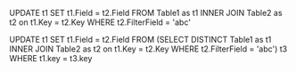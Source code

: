 UPDATE t1 SET t1.Field = t2.Field
FROM Table1 as t1
INNER JOIN Table2 as t2 on t1.Key = t2.Key
WHERE t2.FilterField = 'abc'

UPDATE t1 SET t1.Field = t2.Field
FROM (SELECT DISTINCT Table1 as t1
INNER JOIN Table2 as t2 on t1.Key = t2.Key
WHERE t2.FilterField = 'abc') t3
WHERE t1.key = t3.key
